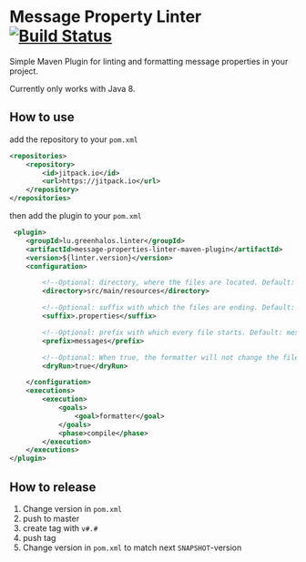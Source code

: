 # Message Property Linter [![Build Status](https://travis-ci.org/greenhalos/message-property-linter.svg?branch=message-properties-linter-maven-plugin-1.0)](https://travis-ci.org/greenhalos/message-property-linter)

Simple Maven Plugin for linting and formatting message properties in your project.

Currently only works with Java 8.

## How to use

add the repository to your `pom.xml`
```xml
<repositories>
    <repository>
        <id>jitpack.io</id>
        <url>https://jitpack.io</url>
    </repository>
</repositories>
```

then add the plugin to your `pom.xml`
```xml
 <plugin>
    <groupId>lu.greenhalos.linter</groupId>
    <artifactId>message-properties-linter-maven-plugin</artifactId>
    <version>${linter.version}</version>
    <configuration>

        <!--Optional: directory, where the files are located. Default: src/main/resources-->
        <directory>src/main/resources</directory>

        <!--Optional: suffix with which the files are ending. Default: .properties-->
        <suffix>.properties</suffix>

        <!--Optional: prefix with which every file starts. Default: messages-->
        <prefix>messages</prefix>

        <!--Optional: When true, the formatter will not change the files. No impact on the linter. Default: false-->
        <dryRun>true</dryRun>

    </configuration>
    <executions>
        <execution>
            <goals>
                <goal>formatter</goal>
            </goals>
            <phase>compile</phase>
        </execution>
    </executions>
</plugin>
```

## How to release

1. Change version in `pom.xml`
1. push to master
1. create tag with `v#.#`
1. push tag
1. Change version in `pom.xml` to match next `SNAPSHOT`-version